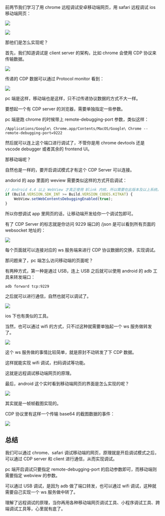 前两节我们学习了用 chrome 远程调试安卓移动端网页，用 safari 远程调试 ios 移动端网页：

![](https://p9-juejin.byteimg.com/tos-cn-i-k3u1fbpfcp/6b5c2fd0e4e54ecb833c922bf54d3714~tplv-k3u1fbpfcp-watermark.image?)

![](https://p1-juejin.byteimg.com/tos-cn-i-k3u1fbpfcp/2712c9fea52f47b9a3fe6cd41d1c8ff2~tplv-k3u1fbpfcp-watermark.image?)

那他们是怎么实现呢？

首先，我们知道调试是 client server 的架构，比如 chrome 会使用 CDP 协议来传输数据。

![](https://p9-juejin.byteimg.com/tos-cn-i-k3u1fbpfcp/f2639436ef3c444e9e5a9a62e4db7452~tplv-k3u1fbpfcp-watermark.image?)

传递的 CDP 数据可以通过 Protocol monitor 看到：

![](https://p1-juejin.byteimg.com/tos-cn-i-k3u1fbpfcp/1144455f16e846599a5bec6d9e6a3273~tplv-k3u1fbpfcp-watermark.image?)

pc 端是这样，移动端也是这样，只不过传递协议数据的方式不大一样。

要想起一个有 CDP server 的浏览器，需要单独指定一些参数。

pc 端是跑 chrome 的时候带上 remote-debugging-port 参数，类似这样：

```
/Applications/Google\ Chrome.app/Contents/MacOS/Google\ Chrome --remote-debugging-port=9222
```
然后就可以连上这个端口进行调试了，不管你是用 chrome devtools 还是 vscode debugger 或者其余的 frontend UI。

那移动端呢？

自然也是一样的，要开启调试模式才有这个 CDP Server 可以连接。

andorid 的 app 里面的 weview 需要类似这样的方式开启调试：

```javascript
// Android 4.4 以上 WebView 才真正使用 Blink 内核，所以需要在此版本及以上系统。
if (Build.VERSION.SDK_INT >= Build.VERSION_CODES.KITKAT) {
    WebView.setWebContentsDebuggingEnabled(true);
}
```
所以你想调试 app 里网页的话，让移动端开发给你一个调试包即可。

有了 CDP Server 的标志就是你访问 9229 端口的 /json 是可以看到所有页面的 websocket 地址的：

![](https://p1-juejin.byteimg.com/tos-cn-i-k3u1fbpfcp/9e0bd5ecb8e84e649a8e9da87adde0e0~tplv-k3u1fbpfcp-watermark.image?)

每个页面就可以连接对应的 ws 服务端来进行 CDP 协议数据的交换，实现调试。

那问题来了，pc 端怎么访问移动端的页面呢？

有两种方式，第一种是通过 USB，连上 USB 之后就可以使用 android 的 adb 工具来转发端口：

```
adb forward tcp:9229
```

之后就可以进行通信，自然也就可以调试了。

![](https://p9-juejin.byteimg.com/tos-cn-i-k3u1fbpfcp/3645cdee7c9041ee9e893a59c764db0e~tplv-k3u1fbpfcp-watermark.image?)

ios 下也有类似的工具。

当然，也可以通过 wifi 的方式，只不过这种就需要单独起一个 ws 服务做转发了。

![](https://p6-juejin.byteimg.com/tos-cn-i-k3u1fbpfcp/783a68e9eca04de1897a8c09c6afc7e8~tplv-k3u1fbpfcp-watermark.image?)

这个 ws 服务做的事情比较简单，就是原封不动转发了下 CDP 数据。

这样就能实现 wifi 调试，扫码调试等功能。

这就是远程调试移动端网页的原理。

最后，android 这个实时看到移动端网页的界面是怎么实现的呢？

![](https://p1-juejin.byteimg.com/tos-cn-i-k3u1fbpfcp/340bfff545e34af3aa91dbb1c22bbd33~tplv-k3u1fbpfcp-watermark.image?)

其实就是一帧帧截图实现的。

CDP 协议里有这样一个传输 base64 的截图数据的事件：

![](https://p3-juejin.byteimg.com/tos-cn-i-k3u1fbpfcp/5fb3348f6cc1416ab56a43f07858cfdb~tplv-k3u1fbpfcp-watermark.image?)

## 总结

我们可以通过 chrome、safari 调试移动端的网页，原理就是开启调试模式之后，可以通过 CDP server 和 client 进行通信，从而实现调试。

pc 端开启调试只要指定 remote-debugging-port 的启动参数即可，而移动端则需要指定 webview 的参数。

可以通过 USB 调试，是因为 adb 做了端口转发，也可以通过 wifi 调试，这种就需要自己实现一个 ws 服务做中转了。

理解了远程调试的原理，当你再用各种移动端网页调试工具、小程序调试工具、跨端调试工具等，心里就有底了。

